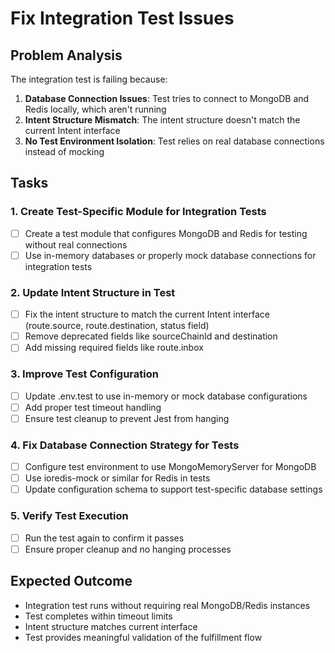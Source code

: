 # Fix Integration Test Issues

## Problem Analysis
The integration test is failing because:
1. **Database Connection Issues**: Test tries to connect to MongoDB and Redis locally, which aren't running
2. **Intent Structure Mismatch**: The intent structure doesn't match the current Intent interface
3. **No Test Environment Isolation**: Test relies on real database connections instead of mocking

## Tasks

### 1. Create Test-Specific Module for Integration Tests
- [ ] Create a test module that configures MongoDB and Redis for testing without real connections
- [ ] Use in-memory databases or properly mock database connections for integration tests

### 2. Update Intent Structure in Test
- [ ] Fix the intent structure to match the current Intent interface (route.source, route.destination, status field)
- [ ] Remove deprecated fields like sourceChainId and destination
- [ ] Add missing required fields like route.inbox

### 3. Improve Test Configuration
- [ ] Update .env.test to use in-memory or mock database configurations
- [ ] Add proper test timeout handling
- [ ] Ensure test cleanup to prevent Jest from hanging

### 4. Fix Database Connection Strategy for Tests
- [ ] Configure test environment to use MongoMemoryServer for MongoDB
- [ ] Use ioredis-mock or similar for Redis in tests
- [ ] Update configuration schema to support test-specific database settings

### 5. Verify Test Execution
- [ ] Run the test again to confirm it passes
- [ ] Ensure proper cleanup and no hanging processes

## Expected Outcome
- Integration test runs without requiring real MongoDB/Redis instances
- Test completes within timeout limits
- Intent structure matches current interface
- Test provides meaningful validation of the fulfillment flow